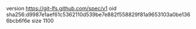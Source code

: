 version https://git-lfs.github.com/spec/v1
oid sha256:d9987e1aef61c5362110d539be7e882f558829f81a9653103a0be1366bcb6f6e
size 1100
